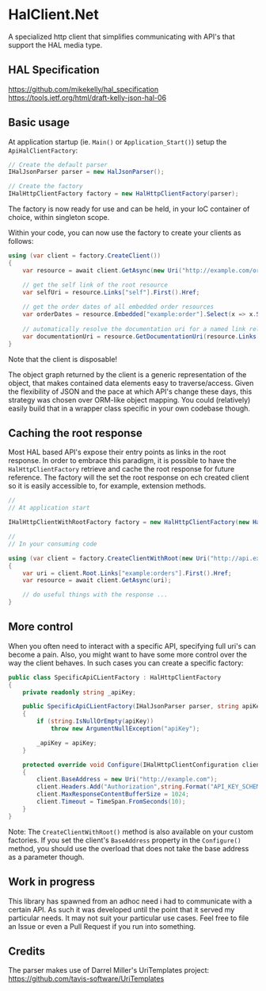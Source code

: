 HalClient.Net
==========

A specialized http client  that simplifies communicating with API's that support the HAL media type.

HAL Specification
-----------------
https://github.com/mikekelly/hal_specification
https://tools.ietf.org/html/draft-kelly-json-hal-06

Basic usage
-----------
At application startup (ie. `Main()` or `Application_Start()`) setup the `ApiHalClientFactory`:

```c#
// Create the default parser
IHalJsonParser parser = new HalJsonParser();

// Create the factory
IHalHttpClientFactory factory = new HalHttpClientFactory(parser);
```

The factory is now ready for use and can be held, in your IoC container of choice, within singleton scope.

Within your code, you can now use the factory to create your clients as follows:

```c#
using (var client = factory.CreateClient())
{
    var resource = await client.GetAsync(new Uri("http://example.com/orders"));

    // get the self link of the root resource
    var selfUri = resource.Links["self"].First().Href;
    
    // get the order dates of all embedded order resources
    var orderDates = resource.Embedded["example:order"].Select(x => x.State["Date"].Value);
    
    // automatically resolve the documentation uri for a named link relation based on curies
    var documentationUri = resource.GetDocumentationUri(resource.Links["address:invoice"].First());
}
```

Note that the client is disposable!

The object graph returned by the client is a generic representation of the object, that makes contained data elements easy to traverse/access. Given the flexibility of JSON and the pace at which API's change these days, this strategy was chosen over ORM-like object mapping. You could (relatively) easily build that in a wrapper class specific in your own codebase though.

Caching the root response
-------------------------
Most HAL based API's expose their entry points as links in the root response. In order to embrace this paradigm, it is possible to have the `HalHttpClientFactory` retrieve and cache the root response for future reference. The factory will the set the root response on ech created client so it is easily accessible to, for example, extension methods.

```c#
//
// At application start

IHalHttpClientWithRootFactory factory = new HalHttpClientFactory(new HalJsonParser());

//
// In your consuming code

using (var client = factory.CreateClientWithRoot(new Uri("http://api.example.com"))
{
    var uri = client.Root.Links["example:orders"].First().Href;
    var resource = await client.GetAsync(uri);

    // do useful things with the response ...
}
```

More control
------------
When you often need to interact with a specific API, specifying full uri's can become a pain. Also, you might want to have some more control over the way the client behaves. In such cases you can create a specific factory:

```c#
public class SpecificApiCLientFactory : HalHttpClientFactory
{
    private readonly string _apiKey;

    public SpecificApiCLientFactory(IHalJsonParser parser, string apiKey) : base(parser)
    {
        if (string.IsNullOrEmpty(apiKey)) 
            throw new ArgumentNullException("apiKey");

        _apiKey = apiKey;
    }

    protected override void Configure(IHalHttpClientConfiguration client)
    {
        client.BaseAddress = new Uri("http://example.com");
        client.Headers.Add("Authorization",string.Format("API_KEY_SCHEME apikey=\"{0}\"", _apiKey));
        client.MaxResponseContentBufferSize = 1024;
        client.Timeout = TimeSpan.FromSeconds(10);
    }
}
```

Note: The `CreateClientWithRoot()` method is also available on your custom factories. If you set the client's `BaseAddress` property in the `Configure()` method, you should use the overload that does not take the base address as a parameter though. 

Work in progress
----------------
This library has spawned from an adhoc need i had to communicate with a certain API. As such it was developed until the point that it served my particular needs. It may not suit your particular use cases. Feel free to file an Issue or even a Pull Request if you run into something.   

Credits
-------
The parser makes use of Darrel Miller's UriTemplates project: https://github.com/tavis-software/UriTemplates
